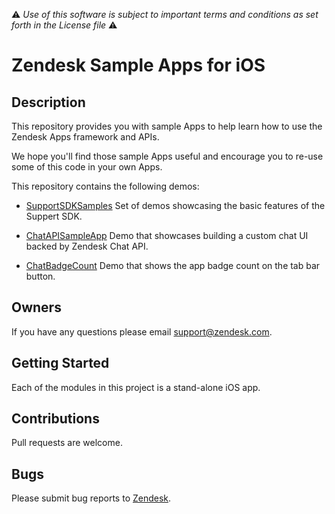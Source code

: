 :warning: *Use of this software is subject to important terms and conditions as set forth in the License file* :warning:

# Zendesk Sample Apps for iOS

## Description
This repository provides you with sample Apps to help learn how to use the Zendesk Apps framework and APIs.

We hope you'll find those sample Apps useful and encourage you to re-use some of this code in your own Apps.

This repository contains the following demos:
- [SupportSDKSamples](SupportSDKSamples) 
  Set of demos showcasing the basic features of the Suppert SDK.
- [ChatAPISampleApp](ChatSDKSamples/ChatAPISampleApp)
  Demo that showcases building a custom chat UI backed by Zendesk Chat API.   

- [ChatBadgeCount](ChatSDKSamples/ChatBadgeCount)
  Demo that shows the app badge count on the tab bar button.

## Owners
If you have any questions please email support@zendesk.com.

## Getting Started
Each of the modules in this project is a stand-alone iOS app.

## Contributions
Pull requests are welcome.

## Bugs
Please submit bug reports to [Zendesk](https://support.zendesk.com/requests/new).
